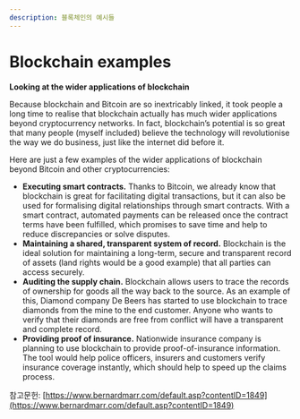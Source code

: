 ```yaml
---
description: 블록체인의 예시들
---
```


# Blockchain examples



**Looking at the wider applications of blockchain**

Because blockchain and Bitcoin are so inextricably linked, it took people a long time to realise that blockchain actually has much wider applications beyond cryptocurrency networks. In fact, blockchain’s potential is so great that many people \(myself included\) believe the technology will revolutionise the way we do business, just like the internet did before it.

Here are just a few examples of the wider applications of blockchain beyond Bitcoin and other cryptocurrencies:

* **Executing smart contracts.** Thanks to Bitcoin, we already know that blockchain is great for facilitating digital transactions, but it can also be used for formalising digital relationships through smart contracts. With a smart contract, automated payments can be released once the contract terms have been fulfilled, which promises to save time and help to reduce discrepancies or solve disputes.
* **Maintaining a shared, transparent system of record.** Blockchain is the ideal solution for maintaining a long-term, secure and transparent record of assets \(land rights would be a good example\) that all parties can access securely.
* **Auditing the supply chain.** Blockchain allows users to trace the records of ownership for goods all the way back to the source. As an example of this, Diamond company De Beers has started to use blockchain to trace diamonds from the mine to the end customer. Anyone who wants to verify that their diamonds are free from conflict will have a transparent and complete record.
* **Providing proof of insurance.** Nationwide insurance company is planning to use blockchain to provide proof-of-insurance information. The tool would help police officers, insurers and customers verify insurance coverage instantly, which should help to speed up the claims process.

참고문헌: [https://www.bernardmarr.com/default.asp?contentID=1849](https://www.bernardmarr.com/default.asp?contentID=1849)

